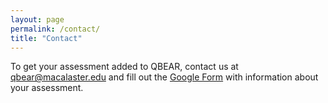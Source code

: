 ```yaml
---
layout: page
permalink: /contact/
title: "Contact"
---
```


To get your assessment added to QBEAR, contact us at [qbear@macalaster.edu](qbear@macalaster.edu) and fill out the [Google Form](https://forms.gle/5kZR6dE1P2UAeXf67) with information about your assessment.

